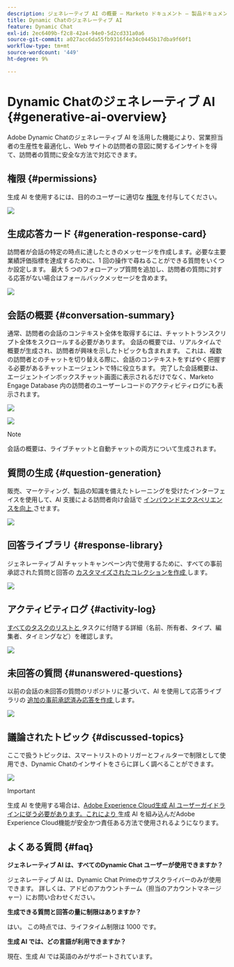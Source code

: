 ```yaml
---
description: ジェネレーティブ AI の概要 – Marketo ドキュメント – 製品ドキュメント
title: Dynamic Chatのジェネレーティブ AI
feature: Dynamic Chat
exl-id: 2ec6409b-f2c8-42a4-94e0-5d2cd331a0a6
source-git-commit: a027acc6da55fb9316f4e34c0445b17dba9f60f1
workflow-type: tm+mt
source-wordcount: '449'
ht-degree: 9%

---
```


# Dynamic Chatのジェネレーティブ AI {#generative-ai-overview}

Adobe Dynamic Chatのジェネレーティブ AI を活用した機能により、営業担当者の生産性を最適化し、Web サイトの訪問者の意図に関するインサイトを得て、訪問者の質問に安全な方法で対応できます。

## 権限 {#permissions}

生成 AI を使用するには、目的のユーザーに適切な [ 権限 ](/help/marketo/product-docs/demand-generation/dynamic-chat/setup-and-configuration/permissions.md) を付与してください。

![](assets/generative-ai-overview-1.png)

## 生成応答カード {#generation-response-card}

訪問者が会話の特定の時点に達したときのメッセージを作成します。必要な主要業績評価指標を達成するために、1 回の操作で尋ねることができる質問をいくつか設定します。 最大 5 つのフォローアップ質問を追加し、訪問者の質問に対する応答がない場合はフォールバックメッセージを含めます。

![](assets/generative-ai-overview-2.png)

## 会話の概要 {#conversation-summary}

通常、訪問者の会話のコンテキスト全体を取得するには、チャットトランスクリプト全体をスクロールする必要があります。 会話の概要では、リアルタイムで概要が生成され、訪問者が興味を示したトピックも含まれます。 これは、複数の訪問者とのチャットを切り替える際に、会話のコンテキストをすばやく把握する必要があるチャットエージェントで特に役立ちます。 完了した会話概要は、エージェントインボックスチャット画面に表示されるだけでなく、Marketo Engage Database 内の訪問者のユーザーレコードのアクティビティログにも表示されます。

![](assets/generative-ai-overview-3.png)

![](assets/generative-ai-overview-4.png)

>[!NOTE]
>
>会話の概要は、ライブチャットと自動チャットの両方について生成されます。

## 質問の生成 {#question-generation}

販売、マーケティング、製品の知識を備えたトレーニングを受けたインターフェイスを使用して、AI 支援による訪問者向け会話で [ インバウンドエクスペリエンスを向上 ](/help/marketo/product-docs/demand-generation/dynamic-chat/generative-ai/question-generation.md) させます。

![](assets/generative-ai-overview-5.png)

## 回答ライブラリ {#response-library}

ジェネレーティブ AI チャットキャンペーン内で使用するために、すべての事前承認された質問と回答の [ カスタマイズされたコレクションを作成 ](/help/marketo/product-docs/demand-generation/dynamic-chat/generative-ai/response-library.md) します。

![](assets/generative-ai-overview-6.png)

## アクティビティログ {#activity-log}

[ すべてのタスクのリストと ](/help/marketo/product-docs/demand-generation/dynamic-chat/generative-ai/activity-log.md) タスクに付随する詳細（名前、所有者、タイプ、編集者、タイミングなど）を確認します。

![](assets/generative-ai-overview-7.png)

## 未回答の質問 {#unanswered-questions}

以前の会話の未回答の質問のリポジトリに基づいて、AI を使用して応答ライブラリの [ 追加の事前承認済み応答を作成 ](/help/marketo/product-docs/demand-generation/dynamic-chat/generative-ai/unanswered-questions.md) します。

![](assets/generative-ai-overview-8.png)

## 議論されたトピック {#discussed-topics}

ここで扱うトピックは、スマートリストのトリガーとフィルターで制限として使用でき、Dynamic Chatのインサイトをさらに詳しく調べることができます。

![](assets/generative-ai-overview-9.png)

>[!IMPORTANT]
>
>生成 AI を使用する場合は、[Adobe Experience Cloud生成 AI ユーザーガイドラインに従う必要があります。これにより ](https://www.adobe.com/legal/licenses-terms/adobe-dx-gen-ai-user-guidelines.html) 生成 AI を組み込んだAdobe Experience Cloud機能が安全かつ責任ある方法で使用されるようになります。

## よくある質問 {#faq}

**ジェネレーティブ AI は、すべてのDynamic Chat ユーザーが使用できますか？**

ジェネレーティブ AI は、Dynamic Chat Primeのサブスクライバーのみが使用できます。 詳しくは、アドビのアカウントチーム（担当のアカウントマネージャー）にお問い合わせください。

**生成できる質問と回答の量に制限はありますか？**

はい。 この時点では、ライフタイム制限は 1000 です。

**生成 AI では、どの言語が利用できますか？**

現在、生成 AI では英語のみがサポートされています。
